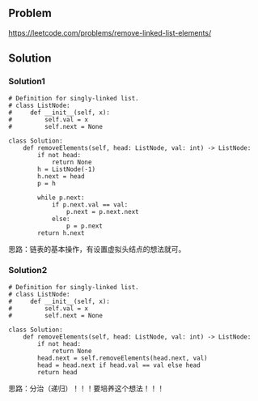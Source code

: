 ## Problem

https://leetcode.com/problems/remove-linked-list-elements/

## Solution

### Solution1

```
# Definition for singly-linked list.
# class ListNode:
#     def __init__(self, x):
#         self.val = x
#         self.next = None

class Solution:
    def removeElements(self, head: ListNode, val: int) -> ListNode:
        if not head:
            return None
        h = ListNode(-1)
        h.next = head
        p = h
        
        while p.next:
            if p.next.val == val:
                p.next = p.next.next
            else:
                p = p.next
        return h.next
```

思路：链表的基本操作，有设置虚拟头结点的想法就可。

### Solution2

```
# Definition for singly-linked list.
# class ListNode:
#     def __init__(self, x):
#         self.val = x
#         self.next = None

class Solution:
    def removeElements(self, head: ListNode, val: int) -> ListNode:
        if not head:
            return None
        head.next = self.removeElements(head.next, val)
        head = head.next if head.val == val else head
        return head
```

思路：分治（递归）！！！要培养这个想法！！！
